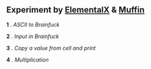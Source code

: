 ## Experiment by [ElementalX](https://twitter.com/ElementalX2) & [Muffin](https://twitter.com/_muffin31)

**1** . *ASCII to Brainfuck*

**2** . *Input in Brainfuck*

**3** . *Copy a value from cell and print*

**4** . *Multiplication*
